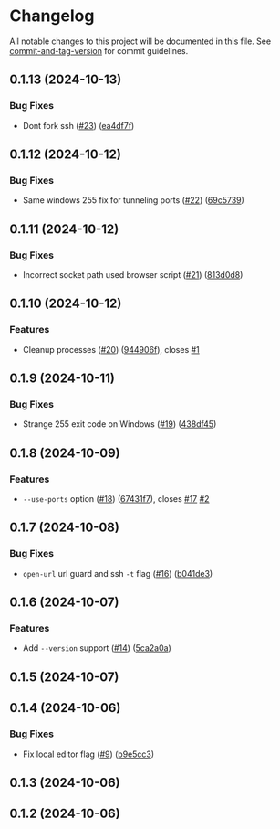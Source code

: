 # Changelog

All notable changes to this project will be documented in this file. See [commit-and-tag-version](https://github.com/absolute-version/commit-and-tag-version) for commit guidelines.

## 0.1.13 (2024-10-13)


### Bug Fixes

* Dont fork ssh ([#23](https://github.com/mikew/nvrh/issues/23)) ([ea4df7f](https://github.com/mikew/nvrh/commit/ea4df7f796a2e64913c2b88b08498a20daada23c))

## 0.1.12 (2024-10-12)


### Bug Fixes

* Same windows 255 fix for tunneling ports ([#22](https://github.com/mikew/nvrh/issues/22)) ([69c5739](https://github.com/mikew/nvrh/commit/69c57391293f79b76e26b08771b42c0c9c88b361))

## 0.1.11 (2024-10-12)


### Bug Fixes

* Incorrect socket path used browser script ([#21](https://github.com/mikew/nvrh/issues/21)) ([813d0d8](https://github.com/mikew/nvrh/commit/813d0d8c2027d9dee8a21be3d44a2113146b0235))

## 0.1.10 (2024-10-12)


### Features

* Cleanup processes ([#20](https://github.com/mikew/nvrh/issues/20)) ([944906f](https://github.com/mikew/nvrh/commit/944906f4ce91b6fb7806d72feecfad011e508d9b)), closes [#1](https://github.com/mikew/nvrh/issues/1)

## 0.1.9 (2024-10-11)


### Bug Fixes

* Strange 255 exit code on Windows ([#19](https://github.com/mikew/nvrh/issues/19)) ([438df45](https://github.com/mikew/nvrh/commit/438df4593cfe0097f36405e38bb77f090c51425b))

## 0.1.8 (2024-10-09)


### Features

* `--use-ports` option ([#18](https://github.com/mikew/nvrh/issues/18)) ([67431f7](https://github.com/mikew/nvrh/commit/67431f7014b0e131c7a8cabf84f21e06e46760e3)), closes [#17](https://github.com/mikew/nvrh/issues/17) [#2](https://github.com/mikew/nvrh/issues/2)

## 0.1.7 (2024-10-08)


### Bug Fixes

* `open-url` url guard and ssh `-t` flag ([#16](https://github.com/mikew/nvrh/issues/16)) ([b041de3](https://github.com/mikew/nvrh/commit/b041de32b589b12166c92f458373bc7b6eb447aa))

## 0.1.6 (2024-10-07)


### Features

* Add `--version` support ([#14](https://github.com/mikew/nvrh/issues/14)) ([5ca2a0a](https://github.com/mikew/nvrh/commit/5ca2a0a189123df443e8543b591770d7ca510b30))

## 0.1.5 (2024-10-07)

## 0.1.4 (2024-10-06)


### Bug Fixes

* Fix local editor flag ([#9](https://github.com/mikew/nvrh/issues/9)) ([b9e5cc3](https://github.com/mikew/nvrh/commit/b9e5cc3c1494b1bbebe45064b4b650125002ae8b))

## 0.1.3 (2024-10-06)

## 0.1.2 (2024-10-06)
